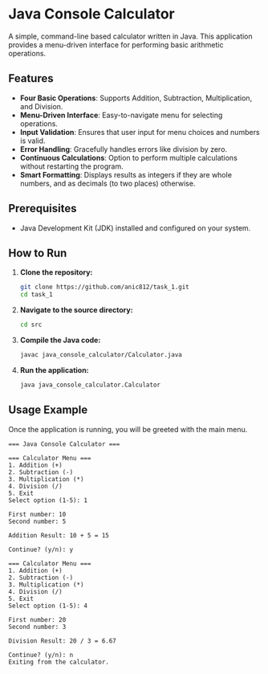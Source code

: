 # Java Console Calculator
A simple, command-line based calculator written in Java. This application provides a menu-driven interface for performing basic arithmetic operations.

## Features

*   **Four Basic Operations**: Supports Addition, Subtraction, Multiplication, and Division.
*   **Menu-Driven Interface**: Easy-to-navigate menu for selecting operations.
*   **Input Validation**: Ensures that user input for menu choices and numbers is valid.
*   **Error Handling**: Gracefully handles errors like division by zero.
*   **Continuous Calculations**: Option to perform multiple calculations without restarting the program.
*   **Smart Formatting**: Displays results as integers if they are whole numbers, and as decimals (to two places) otherwise.

## Prerequisites

*   Java Development Kit (JDK) installed and configured on your system.

## How to Run

1.  **Clone the repository:**
    ```sh
    git clone https://github.com/anic812/task_1.git
    cd task_1
    ```

2.  **Navigate to the source directory:**
    ```sh
    cd src
    ```

3.  **Compile the Java code:**
    ```sh
    javac java_console_calculator/Calculator.java
    ```

4.  **Run the application:**
    ```sh
    java java_console_calculator.Calculator
    ```

## Usage Example

Once the application is running, you will be greeted with the main menu.

```
=== Java Console Calculator ===

=== Calculator Menu ===
1. Addition (+)
2. Subtraction (-)
3. Multiplication (*)
4. Division (/)
5. Exit
Select option (1-5): 1

First number: 10
Second number: 5

Addition Result: 10 + 5 = 15

Continue? (y/n): y

=== Calculator Menu ===
1. Addition (+)
2. Subtraction (-)
3. Multiplication (*)
4. Division (/)
5. Exit
Select option (1-5): 4

First number: 20
Second number: 3

Division Result: 20 / 3 = 6.67

Continue? (y/n): n
Exiting from the calculator.
